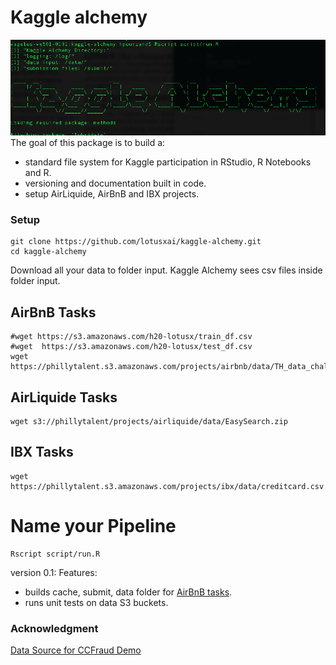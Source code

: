 # Kaggle alchemy

![header img](README_files/kaggle_alchemy_art.png)
The goal of this package is to build a:
- standard file system for Kaggle participation in RStudio, R Notebooks and R.
- versioning and documentation built in code.
- setup AirLiquide, AirBnB and IBX projects.


### Setup

```
git clone https://github.com/lotusxai/kaggle-alchemy.git
cd kaggle-alchemy
```
Download all your data to folder input. Kaggle Alchemy sees csv files inside folder input.

## AirBnB Tasks
```
#wget https://s3.amazonaws.com/h20-lotusx/train_df.csv
#wget  https://s3.amazonaws.com/h20-lotusx/test_df.csv
wget https://phillytalent.s3.amazonaws.com/projects/airbnb/data/TH_data_challenge_d4.csv

```

## AirLiquide Tasks
```
wget s3://phillytalent/projects/airliquide/data/EasySearch.zip
```

## IBX Tasks
```
wget https://phillytalent.s3.amazonaws.com/projects/ibx/data/creditcard.csv
```

# Name your Pipeline
```
Rscript script/run.R
```


version 0.1:
Features:
* builds cache, submit, data folder for [AirBnB tasks](https://phillytalent.com/events/project-airbnb/).
* runs unit tests on data S3 buckets.




### Acknowledgment
[Data Source for CCFraud Demo](https://www.kaggle.com/mlg-ulb/creditcardfraud)

